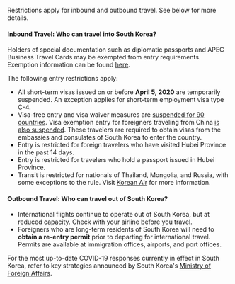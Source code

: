 Restrictions apply for inbound and outbound travel. See below for more details.

#### Inbound Travel: Who can travel into South Korea?

Holders of special documentation such as diplomatic passports and APEC Business Travel Cards may be exempted from entry requirements. Exemption information can be found [here](http://www.immigration.go.kr/immigration_eng/1832/subview.do?enc=Zm5jdDF8QEB8JTJGYmJzJTJGaW1taWdyYXRpb25fZW5nJTJGMjI5JTJGNTIyNjQ5JTJGYXJ0Y2xWaWV3LmRvJTNGcGFzc3dvcmQlM0QlMjZyZ3NCZ25kZVN0ciUzRCUyNmJic0NsU2VxJTNEJTI2cmdzRW5kZGVTdHIlM0QlMjZpc1ZpZXdNaW5lJTNEZmFsc2UlMjZwYWdlJTNEMSUyNmJic09wZW5XcmRTZXElM0QlMjZzcmNoQ29sdW1uJTNEJTI2c3JjaFdyZCUzRCUyNg%253D%253D).

The following entry restrictions apply:

- All short-term visas issued on or before **April 5, 2020** are temporarily suspended. An exception applies  for short-term employment visa type C-4.
- Visa-free entry and visa waiver measures are [suspended for 90 countries](http://overseas.mofa.go.kr/hk-en/brd/m_1495/view.do?seq=761299). Visa exemption entry for foreigners traveling from China [is also suspended](https://kr.usembassy.gov/022420-covid-19-information/). These travelers are required to obtain visas from the embassies and consulates of South Korea to enter the country.
- Entry is restricted for foreign travelers who have visited Hubei Province in the past 14 days.
- Entry is restricted for travelers who hold a passport issued in Hubei Province.
- Transit is restricted for nationals of Thailand, Mongolia, and Russia, with some exceptions to the rule. Visit [Korean Air](https://www.koreanair.com/global/en/2020_02_TSA_detail.html) for more information.

#### Outbound Travel: Who can travel out of South Korea?

- International flights continue to operate out of South Korea, but at reduced capacity. Check with your airline before you travel.
- Foreigners who are long-term residents of South Korea will need to **obtain a re-entry permit** prior to departing for international travel. Permits are available at immigration offices, airports, and port offices.

For the most up-to-date COVID-19 responses currently in effect in South Korea, refer to key strategies announced by South Korea's [Ministry of Foreign Affairs](http://www.mofa.go.kr/eng/brd/m_22742/list.do).
